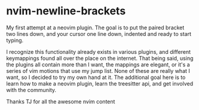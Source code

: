 # nvim-newline-brackets
My first attempt at a neovim plugin. The goal is to put the paired bracket two lines down, and your cursor one line down, indented and ready to start typing. 

I recognize this functionality already exists in various plugins, and different keymappings found all over the place on the internet. That being said, using the plugins all contain more than I want, the mappings are elegant, or it's a series of vim motions that use my jump list. None of these are really what I want, so I decided to try my own hand at it. The additional goal here is to learn how to make a neovim plugin, learn the treesitter api, and get involved with the community. 

Thanks TJ for all the awesome nvim content
